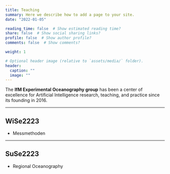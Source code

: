 ```yaml
---
title: Teaching
summary: Here we describe how to add a page to your site.
date: "2022-01-05"

reading_time: false  # Show estimated reading time?
share: false  # Show social sharing links?
profile: false  # Show author profile?
comments: false  # Show comments?

weight: 1

# Optional header image (relative to `assets/media/` folder).
header:
  caption: ""
  image: ""
---
```

The **IfM Experimental Oceanography group** has been a center of excellence for Artificial Intelligence research, teaching, and practice since its founding in 2016.

<hr>


## WiSe2223

- Messmethoden

<hr>

## SuSe2223


- Regional Oceanography

